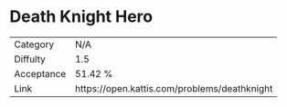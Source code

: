 # Death Knight Hero

<table>
    <tr>
        <td>Category</td>
        <td>N/A</td>
    </tr>
    <tr>
        <td>Diffulty</td>
        <td>1.5</td>
    </tr>
    <tr>
        <td>Acceptance</td>
        <td>51.42 %</td>
    </tr>
    <tr>
        <td>Link</td>
        <td>https://open.kattis.com/problems/deathknight</td>
    </tr>
</table>